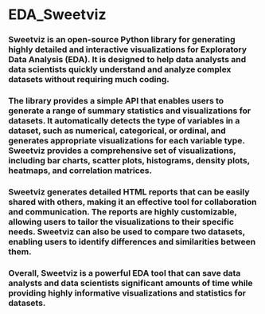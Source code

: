 # EDA_Sweetviz

### Sweetviz is an open-source Python library for generating highly detailed and interactive visualizations for Exploratory Data Analysis (EDA). It is designed to help data analysts and data scientists quickly understand and analyze complex datasets without requiring much coding.

### The library provides a simple API that enables users to generate a range of summary statistics and visualizations for datasets. It automatically detects the type of variables in a dataset, such as numerical, categorical, or ordinal, and generates appropriate visualizations for each variable type. Sweetviz provides a comprehensive set of visualizations, including bar charts, scatter plots, histograms, density plots, heatmaps, and correlation matrices.

### Sweetviz generates detailed HTML reports that can be easily shared with others, making it an effective tool for collaboration and communication. The reports are highly customizable, allowing users to tailor the visualizations to their specific needs. Sweetviz can also be used to compare two datasets, enabling users to identify differences and similarities between them.

### Overall, Sweetviz is a powerful EDA tool that can save data analysts and data scientists significant amounts of time while providing highly informative visualizations and statistics for datasets.
